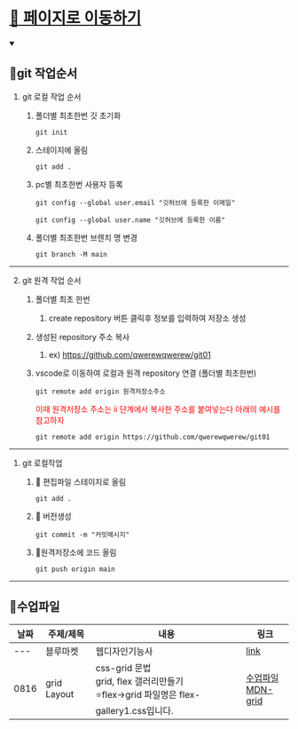 # [💒 페이지로 이동하기](https://qwerewqwerew.github.io/git01/)

<details open markdown='block'>
  <summary>
    <h2>📌git 작업순서</h2>
  </summary>

  1. git 로컬 작업 순서

     1. 폴더별 최초한번 깃 초기화

         `git init`

     1. 스테이지에 올림

        `git add .`

     2. pc별 최초한번 사용자 등록

        `git config --global user.email "깃허브에 등록한 이메일"`

        `git config --global user.name "깃허브에 등록한 이름"`

     3. 폴더별 최초한번 브렌치 명 변경

        `git branch -M main`

---
2. git 원격 작업 순서

   1. 폴더별 최초 한번
        1. create repository 버튼 클릭후 정보를 입력하여 저장소 생성

     1. 생성된 repository 주소 복사
        1. ex) https://github.com/qwerewqwerew/git01

     2.  vscode로 이동하여 로컬과 원격 repository 연결 (폴더별 최초한번)

          `git remote add origin 원격저장소주소`

          <span style='color:red;font-size:14px;'> 이때 원격저장소 주소는 ii 단계에서 복사한 주소를 붙여넣는다 아래의 예시를 참고하자 <span>

          `git remote add origin https://github.com/qwerewqwerew/git01`



---
1. git 로컬작업
    1. 🚩 편집파일 스테이지로 올림

        `git add .`
    2. 🚩 버전생성

        `git commit -m "커밋메시지"`

    3. 🚩원격저장소에 코드 올림

        `git push origin main`

</details>

---

## 📌수업파일
| 날짜 | 주제/제목   | 내용                                       | 링크                                                                   |
| ---- | ----------- | ------------------------------------------ | ---------------------------------------------------------------------- |
| ---  | 블루마켓    | 웹디자인기능사                             | [link](https://github.com/qwerewqwerew/git01/bluemarket)               |
| 0816 | grid Layout | css-grid 문법 <br> grid, flex 갤러리만들기<br> ⭐flex->grid 파일명은 flex-gallery1.css입니다. | [수업파일](https://github.com/qwerewqwerew/git01/tree/main/grid/start)<br> [MDN-grid](https://developer.mozilla.org/ko/docs/Web/CSS/CSS_grid_layout/Basic_concepts_of_grid_layout) |